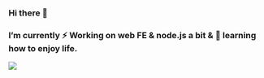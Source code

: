 ### Hi there 👋

### I’m currently ⚡ Working on web FE & node.js a bit & 🌱 learning how to enjoy life.

<!-- 
「kisekiremi/kisekiremi」 is a ✨ _special_ ✨ repository because its `README.md` (this file) appears on your GitHub profile.

Here are some ideas to get you started:
- 🔭 I’m currently working on ...
- 🌱 I’m currently learning...
- 👯 I’m looking to collaborate on ...
- 🤔 I’m looking for help with ...
- 💬 Ask me about ...
- 📫 How to reach me: ...
- 😄 Pronouns: ...
- ⚡ Fun fact: ...
-->

<!-- total log -->
<img src="https://github-readme-stats.vercel.app/api?username=kisekiremi&show_icons=true&icon_color=0366d6&text_color=24292e&bg_color=ffffff&hide_title=true" />
